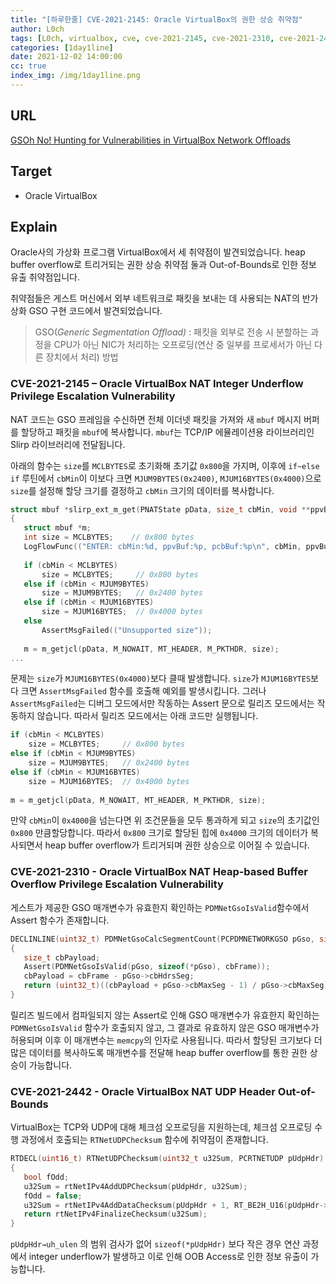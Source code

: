 ```yaml
---
title: "[하루한줄] CVE-2021-2145: Oracle VirtualBox의 권한 상승 취약점"
author: L0ch
tags: [L0ch, virtualbox, cve, cve-2021-2145, cve-2021-2310, cve-2021-2442, oracle, heap buffer overflow, out-of-bounds, out of bounds, oob, privilege escalation, infomation disclosure]
categories: [1day1line]
date: 2021-12-02 14:00:00
cc: true
index_img: /img/1day1line.png
---
```


## URL

[GSOh No! Hunting for Vulnerabilities in VirtualBox Network Offloads](https://www.sentinelone.com/labs/gsoh-no-hunting-for-vulnerabilities-in-virtualbox-network-offloads/)

## Target

- Oracle VirtualBox 

## Explain
Oracle사의 가상화 프로그램 VirtualBox에서 세 취약점이 발견되었습니다. heap buffer overflow로 트리거되는 권한 상승 취약점 둘과 Out-of-Bounds로 인한 정보 유출 취약점입니다. 

취약점들은 게스트 머신에서 외부 네트워크로 패킷을 보내는 데 사용되는 NAT의 반가상화 GSO 구현 코드에서 발견되었습니다. 

> GSO(*Generic Segmentation Offload)* : 패킷을 외부로 전송 시 분할하는 과정을 CPU가 아닌 NIC가 처리하는 오프로딩(연산 중 일부를 프로세서가 아닌 다른 장치에서 처리) 방법



### CVE-2021-2145 – Oracle VirtualBox NAT Integer Underflow Privilege Escalation Vulnerability

NAT 코드는 GSO 프레임을 수신하면 전체 이더넷 패킷을 가져와 새 `mbuf` 메시지 버퍼를 할당하고 패킷을 `mbuf`에 복사합니다. `mbuf`는 TCP/IP 에뮬레이션용 라이브러리인 Slirp 라이브러리에 전달됩니다.

아래의 함수는 `size`를 `MCLBYTES`로 초기화해 초기값 `0x800`을 가지며, 이후에 `if~else if` 루틴에서 `cbMin`이 이보다 크면 `MJUM9BYTES(0x2400)`, `MJUM16BYTES(0x4000)`으로 `size`를 설정해 할당 크기를 결정하고 `cbMin` 크기의 데이터를 복사합니다.

```c
struct mbuf *slirp_ext_m_get(PNATState pData, size_t cbMin, void **ppvBuf, size_t *pcbBuf)
{
   struct mbuf *m;
   int size = MCLBYTES;    // 0x800 bytes
   LogFlowFunc(("ENTER: cbMin:%d, ppvBuf:%p, pcbBuf:%p\n", cbMin, ppvBuf, pcbBuf));
 
   if (cbMin < MCLBYTES)
       size = MCLBYTES;     // 0x800 bytes
   else if (cbMin < MJUM9BYTES)
       size = MJUM9BYTES;   // 0x2400 bytes
   else if (cbMin < MJUM16BYTES)
       size = MJUM16BYTES;  // 0x4000 bytes
   else
       AssertMsgFailed(("Unsupported size"));
 
   m = m_getjcl(pData, M_NOWAIT, MT_HEADER, M_PKTHDR, size);
...
```

문제는 `size`가 `MJUM16BYTES(0x4000)`보다 클때 발생합니다. `size`가 `MJUM16BYTES`보다 크면 `AssertMsgFailed` 함수를 호출해 예외를 발생시킵니다. 그러나 `AssertMsgFailed`는 디버그 모드에서만 작동하는 Assert 문으로 릴리즈 모드에서는 작동하지 않습니다. 따라서 릴리즈 모드에서는 아래 코드만 실행됩니다.

```c
if (cbMin < MCLBYTES)
    size = MCLBYTES;     // 0x800 bytes
else if (cbMin < MJUM9BYTES)
    size = MJUM9BYTES;   // 0x2400 bytes
else if (cbMin < MJUM16BYTES)
    size = MJUM16BYTES;  // 0x4000 bytes
  
m = m_getjcl(pData, M_NOWAIT, MT_HEADER, M_PKTHDR, size);
```

만약 `cbMin`이 `0x4000`을 넘는다면 위 조건문들을 모두 통과하게 되고 `size`의 초기값인 `0x800` 만큼할당합니다. 따라서 `0x800` 크기로 할당된 힙에 `0x4000` 크기의 데이터가 복사되면서 heap buffer overflow가 트리거되며 권한 상승으로 이어질 수 있습니다.



### CVE-2021-2310 - Oracle VirtualBox NAT Heap-based Buffer Overflow Privilege Escalation Vulnerability

게스트가 제공한 GSO 매개변수가 유효한지 확인하는 `PDMNetGsoIsValid`함수에서 Assert 함수가 존재합니다. 

```c
DECLINLINE(uint32_t) PDMNetGsoCalcSegmentCount(PCPDMNETWORKGSO pGso, size_t cbFrame)
{
   size_t cbPayload;
   Assert(PDMNetGsoIsValid(pGso, sizeof(*pGso), cbFrame));
   cbPayload = cbFrame - pGso->cbHdrsSeg;
   return (uint32_t)((cbPayload + pGso->cbMaxSeg - 1) / pGso->cbMaxSeg);
}
```

릴리즈 빌드에서 컴파일되지 않는 Assert로 인해 GSO 매개변수가 유효한지 확인하는 `PDMNetGsoIsValid` 함수가 호출되지 않고, 그 결과로 유효하지 않은 GSO 매개변수가 허용되며 이후 이 매개변수는 `memcpy`의 인자로 사용됩니다. 따라서 할당된 크기보다 더 많은 데이터를 복사하도록 매개변수를 전달해 heap buffer overflow를 통한 권한 상승이 가능합니다. 



### CVE-2021-2442 - Oracle VirtualBox NAT UDP Header Out-of-Bounds

VirtualBox는 TCP와 UDP에 대해 체크섬 오프로딩을 지원하는데, 체크섬 오프로딩 수행 과정에서 호출되는  `RTNetUDPChecksum` 함수에 취약점이 존재합니다.

```c
RTDECL(uint16_t) RTNetUDPChecksum(uint32_t u32Sum, PCRTNETUDP pUdpHdr)
{
   bool fOdd;
   u32Sum = rtNetIPv4AddUDPChecksum(pUdpHdr, u32Sum);
   fOdd = false;
   u32Sum = rtNetIPv4AddDataChecksum(pUdpHdr + 1, RT_BE2H_U16(pUdpHdr->uh_ulen) - sizeof(*pUdpHdr), u32Sum, &fOdd);
   return rtNetIPv4FinalizeChecksum(u32Sum);
}
```

`pUdpHdr→uh_ulen` 의 범위 검사가 없어 `sizeof(*pUdpHdr)` 보다 작은 경우 연산 과정에서 integer underflow가 발생하고 이로 인해 OOB Access로 인한 정보 유출이 가능합니다.